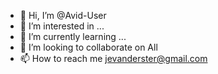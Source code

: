 - 👋 Hi, I’m @Avid-User
- 👀 I’m interested in ...
- 🌱 I’m currently learning ...
- 💞️ I’m looking to collaborate on All
- 📫 How to reach me jevanderster@gmail.com

<!---
Avid-User/Avid-User is a ✨ special ✨ repository because its `README.md` (this file) appears on your GitHub profile.
You can click the Preview link to take a look at your changes.
--->
